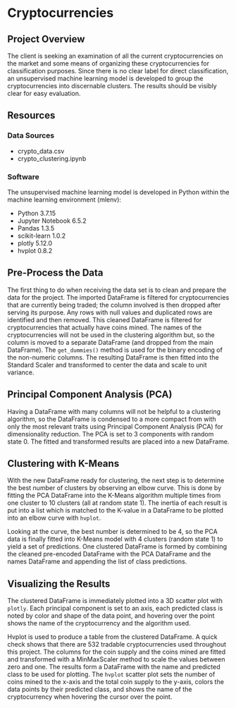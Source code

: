 # Cryptocurrencies

## Project Overview
The client is seeking an examination of all the current cryptocurrencies on the market and some means of organizing these cryptocurrencies for classification purposes. Since there is no clear label for direct classification, an unsupervised machine learning model is developed to group the cryptocurrencies into discernable clusters. The results should be visibly clear for easy evaluation.

## Resources

### Data Sources

- crypto_data.csv
- crypto_clustering.ipynb

### Software
The unsupervised machine learning model is developed in Python within the machine learning environment (mlenv):

- Python 3.7.15
- Jupyter Notebook 6.5.2
- Pandas 1.3.5
- scikit-learn 1.0.2
- plotly 5.12.0
- hvplot 0.8.2

## Pre-Process the Data
The first thing to do when receiving the data set is to clean and prepare the data for the project. The imported DataFrame is filtered for cryptocurrencies that are currently being traded; the column involved is then dropped after serving its purpose. Any rows with null values and duplicated rows are identified and then removed. This cleaned DataFrame is filtered for cryptocurrencies that actually have coins mined. The names of the cryptocurrencies will not be used in the clustering algorithm but, so the column is moved to a separate DataFrame (and dropped from the main DataFrame). The `get_dummies()` method is used for the binary encoding of the non-numeric columns. The resulting DataFrame is then fitted into the Standard Scaler and transformed to center the data and scale to unit variance.

## Principal Component Analysis (PCA)
Having a DataFrame with many columns will not be helpful to a clustering algorithm, so the DataFrame is condensed to a more compact from with only the most relevant traits using Principal Component Analysis (PCA) for dimensionality reduction. The PCA is set to 3 components with random state 0. The fitted and transformed results are placed into a new DataFrame.

## Clustering with K-Means
With the new DataFrame ready for clustering, the next step is to determine the best number of clusters by observing an elbow curve. This is done by fitting the PCA DataFrame into the K-Means algorithm multiple times from one cluster to 10 clusters (all at random state 1). The inertia of each result is put into a list which is matched to the K-value in a DataFrame to be plotted into an elbow curve with `hvplot`.

Looking at the curve, the best number is determined to be 4, so the PCA data is finally fitted into K-Means model with 4 clusters (random state 1) to yield a set of predictions. One clustered DataFrame is formed by combining the cleaned pre-encoded DataFrame with the PCA DataFrame and the names DataFrame and appending the list of class predictions.

## Visualizing the Results
The clustered DataFrame is immediately plotted into a 3D scatter plot with `plotly`. Each principal component is set to an axis, each predicted class is noted by color and shape of the data point, and hovering over the point shows the name of the cryptocurrency and the algorithm used.

Hvplot is used to produce a table from the clustered DataFrame. A quick check shows that there are 532 tradable cryptocurrencies used throughout this project. The columns for the coin supply and the coins mined are fitted and transformed with a MinMaxScaler method to scale the values between zero and one. The results form a DataFrame with the name and predicted class to be used for plotting. The `hvplot` scatter plot sets the number of coins mined to the x-axis and the total coin supply to the y-axis, colors the data points by their predicted class, and shows the name of the cryptocurrency when hovering the cursor over the point.